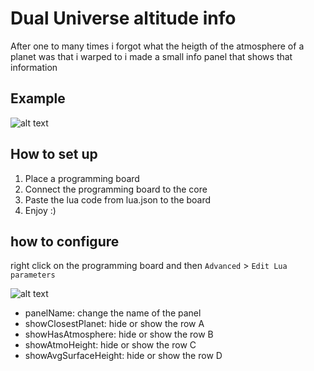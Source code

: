 # Dual Universe altitude info
After one to many times i forgot what the heigth of the atmosphere of a planet was that i warped to i made a small info panel that shows that information


## Example
![alt text](https://raw.githubusercontent.com/rohimma/du-altitude-info/main/altitude-info.png?raw=true "example image")

## How to set up

1. Place a programming board
2. Connect the programming board to the core
3. Paste the lua code from lua.json to the board
4. Enjoy :)

## how to configure
right click on the programming board and then `Advanced` > `Edit Lua parameters`

![alt text](https://raw.githubusercontent.com/rohimma/du-altitude-info/main/altitude-info-abcd.png?raw=true "example image")
- panelName: change the name of the panel
- showClosestPlanet: hide or show the row A
- showHasAtmosphere: hide or show the row B
- showAtmoHeight: hide or show the row C
- showAvgSurfaceHeight: hide or show the row D
